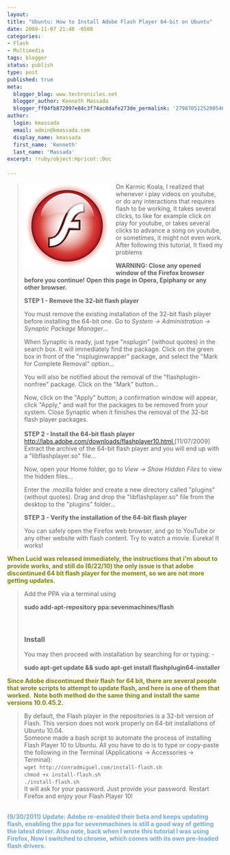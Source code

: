 ```yaml
---
layout:
title: "Ubuntu: How to Install Adobe Flash Player 64-bit on Ubuntu"
date: 2009-11-07 21:40 -0500
categories:
- Flash
- Multimedia
tags: blogger
status: publish
type: post
published: true
meta:
  blogger_blog: www.techronicles.net
  blogger_author: Kenneth Massada
  blogger_ff04fb872097e84c3f74ac8dafe273de_permalink: '2798705125200546572'
author:
  login: kmassada
  email: admin@kmassada.com
  display_name: kmassada
  first_name: 'Kenneth'
  last_name: 'Massada'
excerpt: !ruby/object:Hpricot::Doc

---
```

<blockquote>
<div class="separator" style="clear:both;text-align:center;"><a href="http://techronilces.files.wordpress.com/2009/11/1e503-download-flash-player-10-0-45-free.jpg" style="clear:left;float:left;margin-bottom:1em;margin-right:1em;"><img border="0" height="200" src="/images/wp/1e503-download-flash-player-10-0-45-free.jpg" width="200" /></a></div>
<p>On Karmic Koala, I realized that whenever i play videos on youtube, or do any interactions that requires flash to be working, It takes several clicks, to like for example click on play for youtube, or takes several clicks to advance a song on youtube, or sometimes, it might not even work. After following this tutorial, It fixed my problems</p>
<p><strong>WARNING: Close any opened window of the Firefox browser before you continue! Open this page in Opera, Epiphany or any other browser.</strong></p>
<p><strong>STEP 1 - Remove the 32-bit flash player</strong></p>
<p>You must remove the existing installation of the 32-bit flash player before installing the 64-bit one. Go to <em>System -&gt; Administration -&gt; Synaptic Package Manager</em>...</p>
<p>When Synaptic is ready, just type "nsplugin" (without quotes) in the search box. It will immediately find the package. Click on the green box in front of the "nspluginwrapper" package, and select the "Mark for Complete Removal" option...</p>
<p>You will also be notified about the removal of the "flashplugin-nonfree" package. Click on the "Mark" button...</p>
<p>Now, click on the "Apply" button; a confirmation window will appear, click "Apply," and wait for the packages to be removed from your system. Close Synaptic when it finishes the removal of the 32-bit flash player packages.<br /><strong><br />STEP 2 - Install the 64-bit flash player</strong><br /><a href="http://labs.adobe.com/downloads/flashplayer10.html">http://labs.adobe.com/downloads/flashplayer10.html </a>[11/07/2009]<br />Extract the archive of the 64-bit flash player and you will end up with a "libflashplayer.so" file...</p>
<p>Now, open your Home folder, go to <em>View -&gt; Show Hidden Files</em> to view the hidden files...</p>
<p>Enter the .mozilla folder and create a new directory called "plugins" (without quotes). Drag and drop the "libflashplayer.so" file from the desktop to the "plugins" folder...</p>
<p><strong>STEP 3 - Verify the installation of the 64-bit flash player</strong></p>
<p>You can safely open the Firefox web browser, and go to YouTube or any other website with flash content. Try to watch a movie. Eureka! It works!</p></blockquote>
<p><span style="color:olive;"><strong>When Lucid was released immediately, the instructions that i'm about to provide works, and still do (6/22/10) the only issue is that adobe discontinued 64 bit flash player for the moment, so we are not more getting updates.</strong></span><br />
<blockquote>Add the PPA via a terminal using</p>
<p><strong>sudo add-apt-repository  ppa:sevenmachines/flash</strong><strong><br /></strong><br /><strong> </strong><br />
<h3>   Install</h3>
<p>You may then proceed with installation by searching for or  typing: -</p>
<p><strong>sudo apt-get update &amp;&amp; sudo apt-get install  flashplugin64-installer</strong></p></blockquote>
<p><strong><span style="color:olive;">Since Adobe discontinued their flash for 64 bit, there are several people that wrote scripts to attempt to update flash, and here is one of them that worked.  Note both method do the same thing and install the same versions 10.0.45.2. </span></strong><br />
<blockquote>By default, the Flash player in the repositories is a 32-bit version of Flash. This version does not work properly on 64-bit installations of Ubuntu 10.04.<br />Someone made a bash script to automate the process of installing Flash Player 10 to Ubuntu. All you have to do is to type or copy-paste the following in the Terminal (Applications -&gt; Accessories -&gt; Terminal):<br /><code>wget http://conradmiguel.com/install-flash.sh<br />chmod +x install-flash.sh<br />./install-flash.sh</code><br />It will ask for your password. Just provide your password. Restart Firefox and enjoy your Flash Player 10!</p></blockquote>
<p><span style="color:#6fa8dc;"><br /></span><b><span style="color:#6fa8dc;">(9/30/2011) Update: Adobe re-enabled their beta and keeps updating flash, enabling the ppa for sevenmachines is still a good way of getting the latest driver. Also note, back when I wrote this tutorial I was using Firefox, Now I switched to chrome, which comes with its own pre-loaded flash drivers.  </span></b></p>

